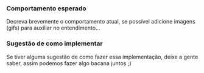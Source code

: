### Comportamento esperado
Decreva brevemente o comportamento atual, se possível adicione imagens (gifs) para auxiliar no entendimento...

### Sugestão de como implementar
Se tiver alguma sugestão de como fazer essa implementação, deixe a gente saber, assim podemos fazer algo bacana juntos ;)
